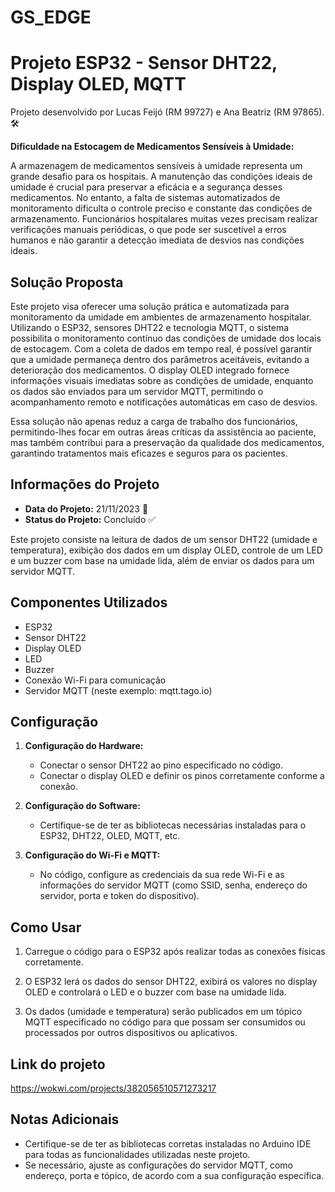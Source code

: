 # GS_EDGE

# Projeto ESP32 - Sensor DHT22, Display OLED, MQTT

Projeto desenvolvido por Lucas Feijó (RM 99727) e Ana Beatriz (RM 97865). 🛠️

**Dificuldade na Estocagem de Medicamentos Sensíveis à Umidade:**

A armazenagem de medicamentos sensíveis à umidade representa um grande desafio para os hospitais. A manutenção das condições ideais de umidade é crucial para preservar a eficácia e a segurança desses medicamentos. No entanto, a falta de sistemas automatizados de monitoramento dificulta o controle preciso e constante das condições de armazenamento. Funcionários hospitalares muitas vezes precisam realizar verificações manuais periódicas, o que pode ser suscetível a erros humanos e não garantir a detecção imediata de desvios nas condições ideais.

## Solução Proposta

Este projeto visa oferecer uma solução prática e automatizada para monitoramento da umidade em ambientes de armazenamento hospitalar. Utilizando o ESP32, sensores DHT22 e tecnologia MQTT, o sistema possibilita o monitoramento contínuo das condições de umidade dos locais de estocagem. Com a coleta de dados em tempo real, é possível garantir que a umidade permaneça dentro dos parâmetros aceitáveis, evitando a deterioração dos medicamentos. O display OLED integrado fornece informações visuais imediatas sobre as condições de umidade, enquanto os dados são enviados para um servidor MQTT, permitindo o acompanhamento remoto e notificações automáticas em caso de desvios.

Essa solução não apenas reduz a carga de trabalho dos funcionários, permitindo-lhes focar em outras áreas críticas da assistência ao paciente, mas também contribui para a preservação da qualidade dos medicamentos, garantindo tratamentos mais eficazes e seguros para os pacientes.

## Informações do Projeto

- **Data do Projeto:** 21/11/2023 📅
- **Status do Projeto:** Concluído ✅

Este projeto consiste na leitura de dados de um sensor DHT22 (umidade e temperatura), exibição dos dados em um display OLED, controle de um LED e um buzzer com base na umidade lida, além de enviar os dados para um servidor MQTT.

## Componentes Utilizados

- ESP32
- Sensor DHT22
- Display OLED
- LED
- Buzzer
- Conexão Wi-Fi para comunicação
- Servidor MQTT (neste exemplo: mqtt.tago.io)

## Configuração

1. **Configuração do Hardware:**
   - Conectar o sensor DHT22 ao pino especificado no código.
   - Conectar o display OLED e definir os pinos corretamente conforme a conexão.

2. **Configuração do Software:**
   - Certifique-se de ter as bibliotecas necessárias instaladas para o ESP32, DHT22, OLED, MQTT, etc.

3. **Configuração do Wi-Fi e MQTT:**
   - No código, configure as credenciais da sua rede Wi-Fi e as informações do servidor MQTT (como SSID, senha, endereço do servidor, porta e token do dispositivo).

## Como Usar

1. Carregue o código para o ESP32 após realizar todas as conexões físicas corretamente.

2. O ESP32 lerá os dados do sensor DHT22, exibirá os valores no display OLED e controlará o LED e o buzzer com base na umidade lida.

3. Os dados (umidade e temperatura) serão publicados em um tópico MQTT especificado no código para que possam ser consumidos ou processados por outros dispositivos ou aplicativos.

## Link do projeto
https://wokwi.com/projects/382056510571273217

## Notas Adicionais

- Certifique-se de ter as bibliotecas corretas instaladas no Arduino IDE para todas as funcionalidades utilizadas neste projeto.
- Se necessário, ajuste as configurações do servidor MQTT, como endereço, porta e tópico, de acordo com a sua configuração específica.
